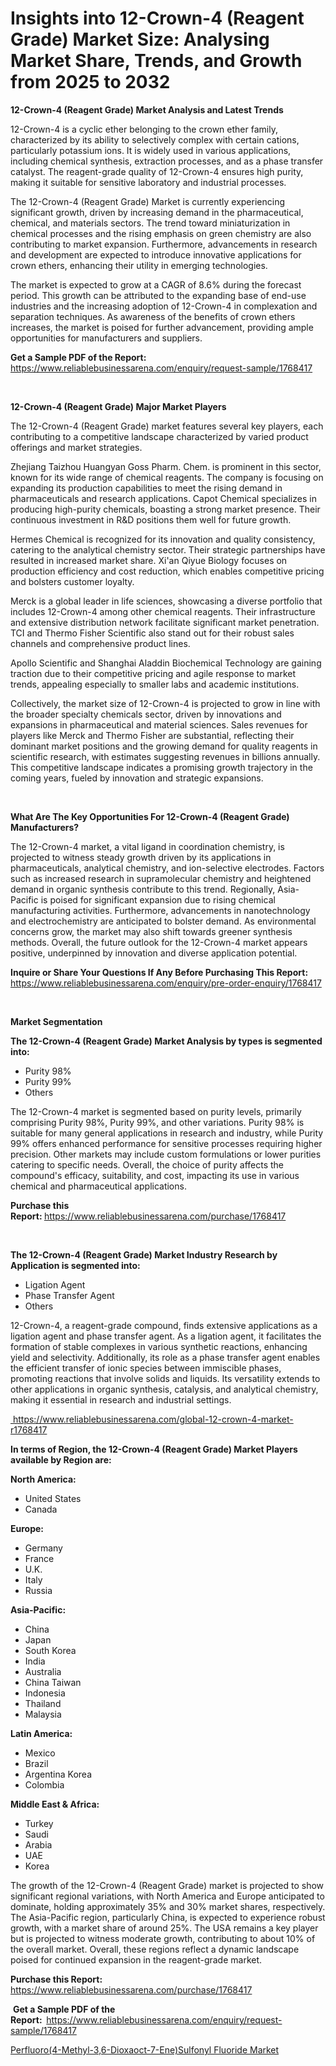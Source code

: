 <p><h1>Insights into 12-Crown-4 (Reagent Grade) Market Size: Analysing Market Share, Trends, and Growth from 2025 to 2032</h1></p><p><strong>12-Crown-4 (Reagent Grade) Market Analysis and Latest Trends</strong></p>
<p><p>12-Crown-4 is a cyclic ether belonging to the crown ether family, characterized by its ability to selectively complex with certain cations, particularly potassium ions. It is widely used in various applications, including chemical synthesis, extraction processes, and as a phase transfer catalyst. The reagent-grade quality of 12-Crown-4 ensures high purity, making it suitable for sensitive laboratory and industrial processes.</p><p>The 12-Crown-4 (Reagent Grade) Market is currently experiencing significant growth, driven by increasing demand in the pharmaceutical, chemical, and materials sectors. The trend toward miniaturization in chemical processes and the rising emphasis on green chemistry are also contributing to market expansion. Furthermore, advancements in research and development are expected to introduce innovative applications for crown ethers, enhancing their utility in emerging technologies.</p><p>The market is expected to grow at a CAGR of 8.6% during the forecast period. This growth can be attributed to the expanding base of end-use industries and the increasing adoption of 12-Crown-4 in complexation and separation techniques. As awareness of the benefits of crown ethers increases, the market is poised for further advancement, providing ample opportunities for manufacturers and suppliers.</p></p>
<p><strong>Get a Sample PDF of the Report:&nbsp;</strong> <a href="https://www.reliablebusinessarena.com/enquiry/request-sample/1768417?utm_campaign=1420&utm_medium=2&utm_source=Github&utm_content=ia&utm_term=02022025&utm_id=12-crown-4-reagent-grade">https://www.reliablebusinessarena.com/enquiry/request-sample/1768417</a></p>
<p>&nbsp;</p>
<p><strong>12-Crown-4 (Reagent Grade) Major Market Players</strong></p>
<p><p>The 12-Crown-4 (Reagent Grade) market features several key players, each contributing to a competitive landscape characterized by varied product offerings and market strategies. </p><p>Zhejiang Taizhou Huangyan Goss Pharm. Chem. is prominent in this sector, known for its wide range of chemical reagents. The company is focusing on expanding its production capabilities to meet the rising demand in pharmaceuticals and research applications. Capot Chemical specializes in producing high-purity chemicals, boasting a strong market presence. Their continuous investment in R&D positions them well for future growth.</p><p>Hermes Chemical is recognized for its innovation and quality consistency, catering to the analytical chemistry sector. Their strategic partnerships have resulted in increased market share. Xi'an Qiyue Biology focuses on production efficiency and cost reduction, which enables competitive pricing and bolsters customer loyalty.</p><p>Merck is a global leader in life sciences, showcasing a diverse portfolio that includes 12-Crown-4 among other chemical reagents. Their infrastructure and extensive distribution network facilitate significant market penetration. TCI and Thermo Fisher Scientific also stand out for their robust sales channels and comprehensive product lines.</p><p>Apollo Scientific and Shanghai Aladdin Biochemical Technology are gaining traction due to their competitive pricing and agile response to market trends, appealing especially to smaller labs and academic institutions.</p><p>Collectively, the market size of 12-Crown-4 is projected to grow in line with the broader specialty chemicals sector, driven by innovations and expansions in pharmaceutical and material sciences. Sales revenues for players like Merck and Thermo Fisher are substantial, reflecting their dominant market positions and the growing demand for quality reagents in scientific research, with estimates suggesting revenues in billions annually. This competitive landscape indicates a promising growth trajectory in the coming years, fueled by innovation and strategic expansions.</p></p>
<p>&nbsp;</p>
<p><strong>What Are The Key Opportunities For 12-Crown-4 (Reagent Grade) Manufacturers?</strong></p>
<p><p>The 12-Crown-4 market, a vital ligand in coordination chemistry, is projected to witness steady growth driven by its applications in pharmaceuticals, analytical chemistry, and ion-selective electrodes. Factors such as increased research in supramolecular chemistry and heightened demand in organic synthesis contribute to this trend. Regionally, Asia-Pacific is poised for significant expansion due to rising chemical manufacturing activities. Furthermore, advancements in nanotechnology and electrochemistry are anticipated to bolster demand. As environmental concerns grow, the market may also shift towards greener synthesis methods. Overall, the future outlook for the 12-Crown-4 market appears positive, underpinned by innovation and diverse application potential.</p></p>
<p><strong>Inquire or Share Your Questions If Any Before Purchasing This Report:</strong> <a href="https://www.reliablebusinessarena.com/enquiry/pre-order-enquiry/1768417?utm_campaign=1420&utm_medium=2&utm_source=Github&utm_content=ia&utm_term=02022025&utm_id=12-crown-4-reagent-grade">https://www.reliablebusinessarena.com/enquiry/pre-order-enquiry/1768417</a></p>
<p>&nbsp;</p>
<p><strong>Market Segmentation</strong></p>
<p><strong>The 12-Crown-4 (Reagent Grade) Market Analysis by types is segmented into:</strong></p>
<p><ul><li>Purity 98%</li><li>Purity 99%</li><li>Others</li></ul></p>
<p><p>The 12-Crown-4 market is segmented based on purity levels, primarily comprising Purity 98%, Purity 99%, and other variations. Purity 98% is suitable for many general applications in research and industry, while Purity 99% offers enhanced performance for sensitive processes requiring higher precision. Other markets may include custom formulations or lower purities catering to specific needs. Overall, the choice of purity affects the compound's efficacy, suitability, and cost, impacting its use in various chemical and pharmaceutical applications.</p></p>
<p><strong>Purchase this Report:&nbsp;</strong><a href="https://www.reliablebusinessarena.com/purchase/1768417?utm_campaign=1420&utm_medium=2&utm_source=Github&utm_content=ia&utm_term=02022025&utm_id=12-crown-4-reagent-grade">https://www.reliablebusinessarena.com/purchase/1768417</a></p>
<p>&nbsp;</p>
<p><strong>The 12-Crown-4 (Reagent Grade) Market Industry Research by Application is segmented into:</strong></p>
<p><ul><li>Ligation Agent</li><li>Phase Transfer Agent</li><li>Others</li></ul></p>
<p><p>12-Crown-4, a reagent-grade compound, finds extensive applications as a ligation agent and phase transfer agent. As a ligation agent, it facilitates the formation of stable complexes in various synthetic reactions, enhancing yield and selectivity. Additionally, its role as a phase transfer agent enables the efficient transfer of ionic species between immiscible phases, promoting reactions that involve solids and liquids. Its versatility extends to other applications in organic synthesis, catalysis, and analytical chemistry, making it essential in research and industrial settings.</p></p>
<p><a href="https://www.reliablebusinessarena.com/global-12-crown-4-market-r1768417?utm_campaign=1420&utm_medium=2&utm_source=Github&utm_content=ia&utm_term=02022025&utm_id=12-crown-4-reagent-grade">&nbsp;https://www.reliablebusinessarena.com/global-12-crown-4-market-r1768417</a></p>
<p><strong>In terms of Region, the 12-Crown-4 (Reagent Grade) Market Players available by Region are:</strong></p>
<p>
    <p> <strong> North America: </strong>
        <ul>
            <li>United States</li>
            <li>Canada</li>
        </ul>
        </p> 
    <p> <strong> Europe: </strong>
        <ul>
            <li>Germany</li>
            <li>France</li>
            <li>U.K.</li>
            <li>Italy</li>
            <li>Russia</li>
        </ul>
        </p> 
    <p> <strong> Asia-Pacific: </strong>
        <ul>
            <li>China</li>
            <li>Japan</li>
            <li>South Korea</li>
            <li>India</li>
            <li>Australia</li>
            <li>China Taiwan</li>
            <li>Indonesia</li>
            <li>Thailand</li>
            <li>Malaysia</li>
        </ul>
        </p> 
    <p> <strong> Latin America: </strong>
        <ul>
            <li>Mexico</li>
            <li>Brazil</li>
            <li>Argentina Korea</li>
            <li>Colombia</li>
        </ul>
        </p> 
    <p> <strong> Middle East & Africa: </strong>
        <ul>
            <li>Turkey</li>
            <li>Saudi</li>
            <li>Arabia</li>
            <li>UAE</li>
            <li>Korea</li>
        </ul>
    </p>
    </p>
<p><p>The growth of the 12-Crown-4 (Reagent Grade) market is projected to show significant regional variations, with North America and Europe anticipated to dominate, holding approximately 35% and 30% market shares, respectively. The Asia-Pacific region, particularly China, is expected to experience robust growth, with a market share of around 25%. The USA remains a key player but is projected to witness moderate growth, contributing to about 10% of the overall market. Overall, these regions reflect a dynamic landscape poised for continued expansion in the reagent-grade market.</p></p>
<p><strong>Purchase this Report: </strong><a href="https://www.reliablebusinessarena.com/purchase/1768417?utm_campaign=1420&utm_medium=2&utm_source=Github&utm_content=ia&utm_term=02022025&utm_id=12-crown-4-reagent-grade">https://www.reliablebusinessarena.com/purchase/1768417</a></p>
<p>&nbsp;<strong>Get a Sample PDF of the Report:&nbsp;&nbsp;</strong><a href="https://www.reliablebusinessarena.com/enquiry/request-sample/1768417?utm_campaign=1420&utm_medium=2&utm_source=Github&utm_content=ia&utm_term=02022025&utm_id=12-crown-4-reagent-grade">https://www.reliablebusinessarena.com/enquiry/request-sample/1768417</a></p>
<p><strong></strong></p>
<p><p><a href="https://github.com/willjis/Market-Research-Report-List-1/blob/main/perfluoro4-methyl-36-dioxaoct-7-enesulfonyl-fluoride-market.md?utm_campaign=1420&utm_medium=2&utm_source=Github&utm_content=ia&utm_term=02022025&utm_id=12-crown-4-reagent-grade">Perfluoro(4-Methyl-3,6-Dioxaoct-7-Ene)Sulfonyl Fluoride Market</a></p></p>